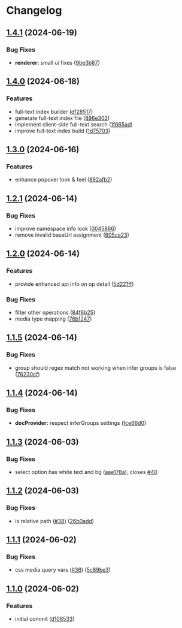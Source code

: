 # Changelog

## [1.4.1](https://github.com/flexydox/flexydox/compare/cli@v1.4.0...cli@v1.4.1) (2024-06-19)


### Bug Fixes

* **renderer:** small ui fixes ([9be3b87](https://github.com/flexydox/flexydox/commit/9be3b87e9a6232344da0f1e2b95b2d90d59c0e7d))

## [1.4.0](https://github.com/flexydox/flexydox/compare/cli@v1.3.0...cli@v1.4.0) (2024-06-18)


### Features

* full-text index builder ([df28517](https://github.com/flexydox/flexydox/commit/df285179e76a1e2e0a326c52f8b86b45005050c5))
* generate full-text index file ([896e302](https://github.com/flexydox/flexydox/commit/896e302a2699c5e301c34d007ff86e81e7a32eee))
* implement client-side full-text search ([1f665ad](https://github.com/flexydox/flexydox/commit/1f665ad57234f5149072bfcd0e4ca1d977cffba6))
* improve full-text index build ([1d75703](https://github.com/flexydox/flexydox/commit/1d7570304ce2bf81f433a791367c2e066bde5864))

## [1.3.0](https://github.com/flexydox/flexydox/compare/cli@v1.2.1...cli@v1.3.0) (2024-06-16)


### Features

* enhance popover look & feel ([892afb2](https://github.com/flexydox/flexydox/commit/892afb2c36390e289873c02d8b5e3be6bad604ad))

## [1.2.1](https://github.com/flexydox/flexydox/compare/cli@v1.2.0...cli@v1.2.1) (2024-06-14)


### Bug Fixes

* improve namespace info look ([0045866](https://github.com/flexydox/flexydox/commit/004586634e214936c5122c972ef4148eed2b3458))
* remove invalid baseUrl assignment ([605ce23](https://github.com/flexydox/flexydox/commit/605ce23c59bdef60d5857987e6736bb0cbed3d8f))

## [1.2.0](https://github.com/flexydox/flexydox/compare/cli@v1.1.5...cli@v1.2.0) (2024-06-14)


### Features

* provide enhanced api info on op detail ([5d221ff](https://github.com/flexydox/flexydox/commit/5d221fff75b19d49da3b17218276a712c38ddfeb))


### Bug Fixes

* filter other operations ([84f6b25](https://github.com/flexydox/flexydox/commit/84f6b25596017e40881e15e977cf191769d8e24f))
* media type mapping ([76b1247](https://github.com/flexydox/flexydox/commit/76b1247d5a522a166dc02a17cf34a81e33bdfba5))

## [1.1.5](https://github.com/flexydox/flexydox/compare/cli@v1.1.4...cli@v1.1.5) (2024-06-14)


### Bug Fixes

* group should regex match not working when infer groups is false ([76230cf](https://github.com/flexydox/flexydox/commit/76230cf854d1e4d4ad4c0ffad8473902ea9100c0))

## [1.1.4](https://github.com/flexydox/flexydox/compare/cli@v1.1.3...cli@v1.1.4) (2024-06-14)


### Bug Fixes

* **docProvider:** respect inferGroups settings ([fce66d0](https://github.com/flexydox/flexydox/commit/fce66d0ed4ef2baf0df91e31deca4a80e13cf41f))

## [1.1.3](https://github.com/flexydox/flexydox/compare/cli@v1.1.2...cli@v1.1.3) (2024-06-03)


### Bug Fixes

* select option has white text and bg ([aae178a](https://github.com/flexydox/flexydox/commit/aae178aacfa2decdb9c1f34c7fc2058b85451fea)), closes [#40](https://github.com/flexydox/flexydox/issues/40)

## [1.1.2](https://github.com/flexydox/flexydox/compare/cli@v1.1.1...cli@v1.1.2) (2024-06-03)


### Bug Fixes

* is relative path ([#38](https://github.com/flexydox/flexydox/issues/38)) ([26b0add](https://github.com/flexydox/flexydox/commit/26b0addcfcbd8239a1becd1ebf831017fe91fa16))

## [1.1.1](https://github.com/flexydox/flexydox/compare/cli@v1.1.0...cli@v1.1.1) (2024-06-02)


### Bug Fixes

* css media query vars ([#36](https://github.com/flexydox/flexydox/issues/36)) ([5c89be3](https://github.com/flexydox/flexydox/commit/5c89be3e673c10db30abf39084b8bdd6040060b1))

## [1.1.0](https://github.com/flexydox/flexydox/compare/cli-v1.0.0...cli@v1.1.0) (2024-06-02)


### Features

* initial commit ([d108533](https://github.com/flexydox/flexydox/commit/d10853321ddf363343075e41b174d57eb90aada5))
